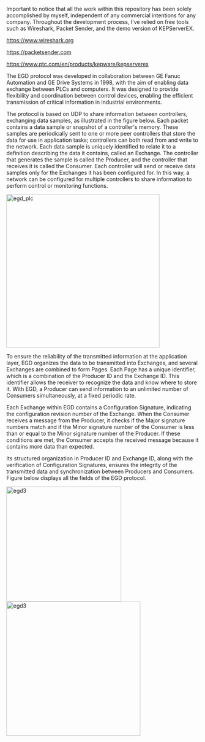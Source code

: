 Important to notice that all the work within this repository has been solely accomplished by myself, independent of any commercial intentions for any company. 
Throughout the development process, I've relied on free tools such as Wireshark, Packet Sender, and the demo version of KEPServerEX. 

https://www.wireshark.org

https://packetsender.com

https://www.ptc.com/en/products/kepware/kepserverex

The EGD protocol was developed in collaboration between GE Fanuc Automation and GE Drive Systems in 1998, 
with the aim of enabling data exchange between PLCs and computers. It was designed to provide flexibility and coordination between control devices, 
enabling the efficient transmission of critical information in industrial environments.

The protocol is based on UDP to share information between controllers, 
exchanging data samples, as illustrated in the figure below. Each packet contains a data sample or snapshot of a controller's memory. 
These samples are periodically sent to one or more peer controllers that store the data for use in application tasks; 
controllers can both read from and write to the network. Each data sample is uniquely identified to relate it to a definition describing the data it contains, 
called an Exchange. The controller that generates the sample is called the Producer, and the controller that receives it is called the Consumer. 
Each controller will send or receive data samples only for the Exchanges it has been configured for.
In this way, a network can be configured for multiple controllers to share information to perform control or monitoring functions.

<img width="400" alt="egd_plc" src="https://github.com/RafaelBenildoMafra/Ultimate-Ethernet-Global-Data-Simulator/assets/62677441/c4b14713-7f77-4228-8d52-4eb747ba291b">

To ensure the reliability of the transmitted information at the application layer, EGD organizes the data to be transmitted into Exchanges, 
and several Exchanges are combined to form Pages. Each Page has a unique identifier, which is a combination of the Producer ID and the Exchange ID. 
This identifier allows the receiver to recognize the data and know where to store it. With EGD, a Producer can send information to an unlimited number of Consumers 
simultaneously, at a fixed periodic rate.

Each Exchange within EGD contains a Configuration Signature, indicating the configuration revision number of the Exchange. 
When the Consumer receives a message from the Producer, it checks if the Major signature numbers match and if the Minor signature number of the Consumer is less than 
or equal to the Minor signature number of the Producer. If these conditions are met, the Consumer accepts the received message because it contains more data than expected.

Its structured organization in Producer ID and Exchange ID, along with the verification of Configuration Signatures, ensures the integrity of the transmitted data and synchronization 
between Producers and Consumers. Figure below displays all the fields of the EGD protocol.

<img width="300" alt="egd3" src="https://github.com/RafaelBenildoMafra/Ultimate-Ethernet-Global-Data-Simulator/assets/62677441/cd4ae0ee-f6b7-4b71-9753-30395fd0a76c">

<img width="350" alt="egd3" src="https://github.com/RafaelBenildoMafra/Ultimate-Ethernet-Global-Data-Simulator/assets/62677441/73f1f670-d96d-4de1-9ea6-cb64ac1c841a">




